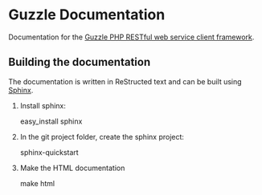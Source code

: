 Guzzle Documentation
====================

Documentation for the [Guzzle PHP RESTful web service client framework](https://github.com/guzzle/guzzle).

Building the documentation
--------------------------

The documentation is written in ReStructed text and can be built using [Sphinx](http://sphinx.pocoo.org/).

1. Install sphinx:

    easy_install sphinx

2. In the git project folder, create the sphinx project:

    sphinx-quickstart

3. Make the HTML documentation

    make html